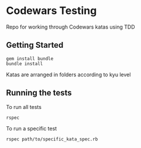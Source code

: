 # Codewars Testing

Repo for working through Codewars katas using TDD

## Getting Started

```
gem install bundle
bundle install
```

Katas are arranged in folders according to kyu level

## Running the tests

To run all tests
```
rspec
```

To run a specific test
```
rspec path/to/specific_kata_spec.rb
```
